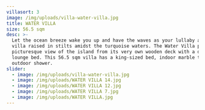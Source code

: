 ```yaml
---
villasort: 3
image: /img/uploads/villa-water-villa.jpg
title: WATER VILLA
size: 56.5 sqm
desc: >-
  Let the ocean breeze wake you up and have the waves as your lullaby at this
  villa raised in stilts amidst the turquoise waters. The Water Villa provides a
  picturesque view of the island from its very own wooden deck with a drop
  lounge bed. This 56.5 sqm villa has a king-sized bed, indoor marble tub, and
  outdoor shower.
slider:
  - image: /img/uploads/villa-water-villa.jpg
  - image: /img/uploads/WATER VILLA 14.jpg
  - image: /img/uploads/WATER VILLA 12.jpg
  - image: /img/uploads/WATER VILLA 7.jpg
  - image: /img/uploads/WATER VILLA.jpg
---
```



